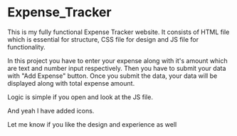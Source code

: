 # Expense_Tracker
This is my fully functional Expense Tracker website. It consists of HTML file which is essential for structure, CSS file for design and JS file for functionality.

In this project you have to enter your expense along with it's amount which are text and number input respectively.
Then you have to submit your data with "Add Expense" button.
Once you submit the data, your data will be displayed along with total expense amount.

Logic is simple if you open and look at the JS file.

And yeah I have added icons.

Let me know if you like the design and experience as well
